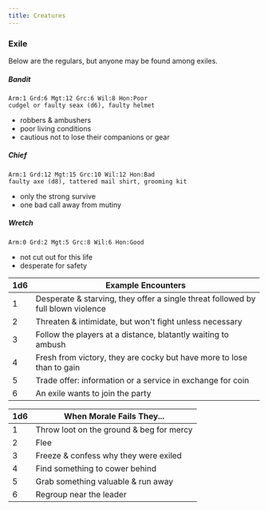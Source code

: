 ```yaml
---
title: Creatures
---
```


### Exile

Below are the regulars, but anyone may be found among exiles.

##### Bandit

    Arm:1 Grd:6 Mgt:12 Grc:6 Wil:8 Hon:Poor
    cudgel or faulty seax (d6), faulty helmet

-   robbers & ambushers
-   poor living conditions
-   cautious not to lose their companions or gear

##### Chief

    Arm:1 Grd:12 Mgt:15 Grc:10 Wil:12 Hon:Bad
    faulty axe (d8), tattered mail shirt, grooming kit

-   only the strong survive
-   one bad call away from mutiny

##### Wretch

    Arm:0 Grd:2 Mgt:5 Grc:8 Wil:6 Hon:Good

-   not cut out for this life
-   desperate for safety

| 1d6 | Example Encounters                                                               |
| --- | -------------------------------------------------------------------------------- |
| 1   | Desperate & starving, they offer a single threat followed by full blown violence |
| 2   | Threaten & intimidate, but won't fight unless necessary                          |
| 3   | Follow the players at a distance, blatantly waiting to ambush                    |
| 4   | Fresh from victory, they are cocky but have more to lose than to gain            |
| 5   | Trade offer: information or a service in exchange for coin                       |
| 6   | An exile wants to join the party                                                 |

| 1d6 | When Morale Fails They...                |
| --- | ---------------------------------------- |
| 1   | Throw loot on the ground & beg for mercy |
| 2   | Flee                                     |
| 3   | Freeze & confess why they were exiled    |
| 4   | Find something to cower behind           |
| 5   | Grab something valuable & run away       |
| 6   | Regroup near the leader                  |

